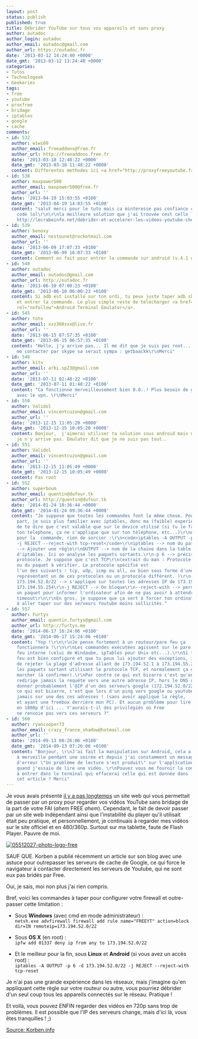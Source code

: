 ```yaml
---
layout: post
status: publish
published: true
title: Débrider YouTube sur tous vos appareils et sans proxy
author: outadoc
author_login: outadoc
author_email: outadoc@gmail.com
author_url: https://outadoc.fr
date: '2013-03-12 14:24:40 +0000'
date_gmt: '2013-03-12 13:24:40 +0000'
categories:
- Tutos
- Technologeek
- Geekeries
tags:
- free
- youtube
- proxfree
- bridage
- iptables
- google
- cache
comments:
- id: 532
  author: wiwi60
  author_email: freeaddons@free.fr
  author_url: http://freeaddons.free.fr
  date: '2013-03-18 12:48:22 +0000'
  date_gmt: '2013-03-18 11:48:22 +0000'
  content: Differentes methodes ici <a href="http://proxyfreeyoutube.free.fr" rel="nofollow">proxyfreeyoutube</a>
- id: 538
  author: maxpower500
  author_email: maxpower500@free.fr
  author_url: ''
  date: '2013-04-19 15:03:55 +0100'
  date_gmt: '2013-04-19 14:03:55 +0100'
  content: "salut merci pour le tuto mais ca minteresse pas confiance ces lignes de
    code lol\r\n\r\nla meilleure solution que j'ai trouvée cest celle la :
    http://lecrabeinfo.net/debrider-et-accelerer-les-videos-youtube-chez-free-la-solution.html"
- id: 539
  author: benoxy
  author_email: nestounet@rocketmail.com
  author_url: ''
  date: '2013-06-09 17:07:33 +0100'
  date_gmt: '2013-06-09 16:07:33 +0100'
  content: Comment on fait pour entrer la commande sur android (v.4.1 et rooter)
- id: 540
  author: outadoc
  author_email: outadoc@gmail.com
  author_url: http://outadoc.fr
  date: '2013-06-10 07:00:23 +0100'
  date_gmt: '2013-06-10 06:00:23 +0100'
  content: Si adb est installé sur ton ordi, tu peux juste taper adb shell
    et entrer la commande. Le plus simple reste de télécharger <a href="https://play.google.com/store/apps/details?id=jackpal.androidterm&hl=fr"
    rel="nofollow">Android Terminal Emulator</a>.
- id: 545
  author: toto
  author_email: xxz360zxx@live.fr
  author_url: ''
  date: '2013-06-15 07:57:35 +0100'
  date_gmt: '2013-06-15 06:57:35 +0100'
  content: "Hello, j'y arrive pas... Il me dit que je suis pas root....\r\nSi tu peut
    me contacter par skype sa serait sympa : getbaackk\r\nMerci"
- id: 546
  author: kits
  author_email: arbi.sp23@gmail.com
  author_url: ''
  date: '2013-07-11 02:48:22 +0100'
  date_gmt: '2013-07-11 01:48:22 +0100'
  content: "Ca fonctionne merveilleusement bien O.O..! Plus besoin de galérer
    avec le vpn. \r\nMerci"
- id: 550
  author: Validol
  author_email: vincentcuzon@gmail.com
  author_url: ''
  date: '2013-12-15 11:05:20 +0000'
  date_gmt: '2013-12-15 10:05:20 +0000'
  content: Bonjour,  j'aimerai utiliser ta solution sous android mais même rooté
    je n'y arrive pas. Emulator dit que je ne suis pas tout..
- id: 551
  author: Validol
  author_email: vincentcuzon@gmail.com
  author_url: ''
  date: '2013-12-15 11:05:49 +0000'
  date_gmt: '2013-12-15 10:05:49 +0000'
  content: Pas root
- id: 552
  author: superboum
  author_email: quentin@dufour.tk
  author_url: http://quentin@dufour.tk
  date: '2014-01-24 10:36:44 +0000'
  date_gmt: '2014-01-24 09:36:44 +0000'
  content: "Je suppose que toutes les commandes font la même chose. Pour ma
    part, je suis plus familier avec iptables, donc ma (faible) experience me permet
    de te dire que c'est valable que sur le device utilisé (si tu le fais sur
    ton telephone, ça ne s'applique que sur ton téléphone, etc...)\r\nAprès
    pour la  commande, rien de sorcier :\r\n<code>iptables -A OUTPUT -p 6 -d 173.194.52.0/22
    -j REJECT --reject-with tcp-reset</code>\r\niptables --> nom du pare feu line\r\n-A
    --> Ajouter une régle\r\nOUTPUT --> nom de la chaine dans la table filter
    d'iptables. Ici on analyse les paquets sortants.\r\n-p 6 --> précise un
    protocole. Je suppose que c'est TCP\r\n(extrait du man : Protocole de la règle
    ou du paquet à vérifier. Le protocole spécifié est
    l'un des suivants : tcp, udp, icmp ou all, ou bien sous forme d'une valeur numérique,
    représentant un de ces protocoles ou un protocole différent. )\r\n-d
    173.194.52.0/22 --> s'applique sur toutes les adresses IP de 173.194.52.1 à
    173.194.55.254\r\n-j REJECT --> On bloque\r\n--reject-with --> permet d'envoyer
    un paquet pour informer l'ordinateur afin de ne pas avoir à attendre le
    timeout\r\n\r\nEn gros, je suppose que ça sert à forcer ton ordinateur
    à aller taper sur des serveurs Youtube moins sollicités."
- id: 557
  author: Furtys
  author_email: quentin.furtys@gmail.com
  author_url: http://furtys.me
  date: '2014-06-17 16:24:06 +0100'
  date_gmt: '2014-06-17 15:24:06 +0100'
  content: "Yop !\r\n\r\nJe pense fortement à un routeur/pare feu ça
    fonctionnera !\r\n\r\nLes commandes exécutées agissent sur le pare
    feu interne (celui de Windaube, ipTables pour Unix etc...).\r\nSi ton routeur/pare
    feu est bien configuré et que tu peux lui ajouter des exceptions, il suffit
    de rejeter la plage d'adresse allant de 173.194.52.1 à 173.194.55.254 pour
    les paquets sortant utilisant le protocole TCP, et normalement ça devrait
    marcher (à confirmer).\r\nPar contre ce qui est bizarre c'est qu'on ne
    redirige jamais la requête vers une autre adresse IP, hors le DNS doit te
    donner probablement l'@IP d'un des serveurs google (172.194.52.0/22) ...\r\n\r\nEt
    ce qui est bizarre, c'est que lors d'un ping vers google ou youtube, je ne tombe
    jamais sur une des ces adresses ! (sans avoir appliqué la règle,
    et ayant une freebox derrière mon PC). Et aucun problème pour lire
    en 1080p d'ici ... Y'aurais-t-il des privilégiés où Free
    ne renvoie pas vers ces serveurs ?"
- id: 560
  author: ryancooper73
  author_email: crazy_france_shadow@hotmail.com
  author_url: ''
  date: '2014-09-13 08:26:06 +0100'
  date_gmt: '2014-09-13 07:26:06 +0100'
  content: "Bonjour, \r\nJ'ai fait la manipulation sur Android, cela a fonctionné
    à merveille pendant une soirée et depuis j'ai constamment un message
    d'erreur \"Un problème de lecture s'est produit\" sur l'application YouTube
    quand j'essaie de lire une vidéo. \r\nPouvez vous me fournir la commande
    à entrer dans le terminal qui effacerai celle qui est donnée dans
    cet article ? Merci"
---
```

Je vous avais présenté [il y a pas longtemps][1] un site web qui vous permettait de passer par un proxy pour regarder vos vidéos YouTube sans bridage de la part de votre FAI (*ahem* FREE *ahem*). Cependant, le fait de devoir passer par un site web indépendant ainsi que l'instabilité du player qu'il utilisait était peu pratique, et personnellement, je continuais à regarder mes vidéos sur le site officiel et en 480/360p. Surtout sur ma tablette, faute de Flash Player. Pauvre de moi.

[![05512027-photo-logo-free](https://outadoc.fr/wp-content/uploads/2013/03/05512027-photo-logo-free1.png)][2]

SAUF QUE. Korben a publié récemment un article sur son blog avec une astuce pour outrepasser les serveurs de cache de Google, ce qui force le navigateur à contacter directement les serveurs de Youtube, qui ne sont eux pas bridés par Free.

Oui, je sais, moi non plus j'ai rien compris.

Bref, voici les commandes à taper pour configurer votre firewall et outre-passer cette limitation :

-   Sous **Windows** (avec cmd en mode administrateur) :  
    `netsh.exe advfirewall firewall add rule name="FREEYT" action=block dir=IN remoteip=173.194.52.0/22`
    
-   Sous **OS X** (en root) :  
    `ipfw add 01337 deny ip from any to 173.194.52.0/22`
    
-   Et le meilleur pour la fin, sous **Linux** et **Android** (si vous avez un accès root) :  
    `iptables -A OUTPUT -p 6 -d 173.194.52.0/22 -j REJECT --reject-with tcp-reset`
    

Je n'ai pas une grande expérience dans les réseaux, mais j'imagine qu'en appliquant cette règle sur votre routeur ou autre, vous pourriez débrider d'un seul coup tous les appareils connectés sur le réseau. Pratique !

Et voilà, vous pouvez ENFIN regarder des vidéos en 720p sans trop de problèmes. Il est possible que l'IP des serveurs change, mais d'ici là, vous êtes tranquilles ! ;)

[Source: Korben.info][3]

[1]: http://outadoc.fr/2012/11/proxfree-proxy-gratuit/
[2]: https://outadoc.fr/wp-content/uploads/2013/03/05512027-photo-logo-free1.png
[3]: http://korben.info/free-et-youtube-comment-regler-le-souci-sous-windows-mac-et-linux.html
